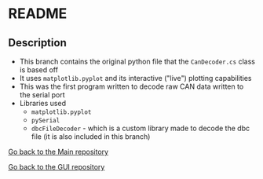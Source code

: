 # README #

## Description ##
* This branch contains the original python file that the `CanDecoder.cs` class is based off
* It uses `matplotlib.pyplot` and its interactive ("live") plotting capabilities 
* This was the first program written to decode raw CAN data written to the serial port
* Libraries used
	* `matplotlib.pyplot`
	* `pySerial`
	* `dbcFileDecoder` - which is a custom library made to decode the dbc file (it is also included in this branch)

[Go back to the Main repository](https://github.com/tmDeSilva/CAN_microcontroller_interface/tree/main)

[Go back to the GUI repository](https://github.com/tmDeSilva/CAN_microcontroller_interface/tree/GUI)
